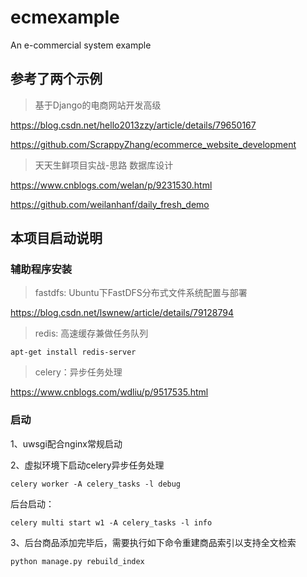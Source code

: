 # ecmexample
An e-commercial system example

## 参考了两个示例

> 基于Django的电商网站开发高级

https://blog.csdn.net/hello2013zzy/article/details/79650167

https://github.com/ScrappyZhang/ecommerce_website_development


> 天天生鲜项目实战-思路 数据库设计

https://www.cnblogs.com/welan/p/9231530.html

https://github.com/weilanhanf/daily_fresh_demo

## 本项目启动说明
### 辅助程序安装

>fastdfs: Ubuntu下FastDFS分布式文件系统配置与部署

https://blog.csdn.net/lswnew/article/details/79128794

>redis: 高速缓存兼做任务队列

`apt-get install redis-server`

>celery：异步任务处理

https://www.cnblogs.com/wdliu/p/9517535.html

### 启动

1、uwsgi配合nginx常规启动

2、虚拟环境下启动celery异步任务处理

`celery worker -A celery_tasks -l debug`

后台启动：

`celery multi start w1 -A celery_tasks -l info`

3、后台商品添加完毕后，需要执行如下命令重建商品索引以支持全文检索

`python manage.py rebuild_index`


